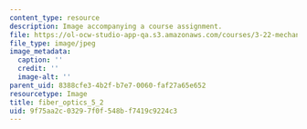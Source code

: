 ```yaml
---
content_type: resource
description: Image accompanying a course assignment.
file: https://ol-ocw-studio-app-qa.s3.amazonaws.com/courses/3-22-mechanical-behavior-of-materials-spring-2008/9f75aa2c03297f0f548bf7419c9224c3_fiber_optics_5_2.jpg
file_type: image/jpeg
image_metadata:
  caption: ''
  credit: ''
  image-alt: ''
parent_uid: 8388cfe3-4b2f-b7e7-0060-faf27a65e652
resourcetype: Image
title: fiber_optics_5_2
uid: 9f75aa2c-0329-7f0f-548b-f7419c9224c3
---
```

